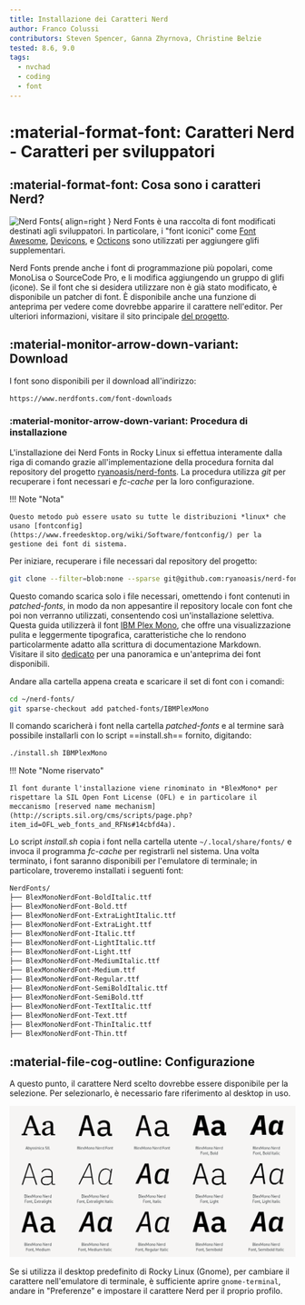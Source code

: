 ```yaml
---
title: Installazione dei Caratteri Nerd
author: Franco Colussi
contributors: Steven Spencer, Ganna Zhyrnova, Christine Belzie
tested: 8.6, 9.0
tags:
  - nvchad
  - coding
  - font
---
```


# :material-format-font: Caratteri Nerd - Caratteri per sviluppatori

## :material-format-font: Cosa sono i caratteri Nerd?

![Nerd Fonts](images/nerd_fonts_site_small.png){ align=right } Nerd Fonts è una raccolta di font modificati destinati agli sviluppatori. In particolare, i "font iconici" come [Font Awesome](https://fontawesome.com/), [Devicons](https://devicon.dev/), e [Octicons](https://primer.style/foundations/icons) sono utilizzati per aggiungere glifi supplementari.

Nerd Fonts prende anche i font di programmazione più popolari, come MonoLisa o SourceCode Pro, e li modifica aggiungendo un gruppo di glifi (icone). Se il font che si desidera utilizzare non è già stato modificato, è disponibile un patcher di font.  È disponibile anche una funzione di anteprima per vedere come dovrebbe apparire il carattere nell'editor. Per ulteriori informazioni, visitare il sito principale [del progetto](https://www.nerdfonts.com/).

## :material-monitor-arrow-down-variant: Download

I font sono disponibili per il download all'indirizzo:

```text
https://www.nerdfonts.com/font-downloads
```

### :material-monitor-arrow-down-variant: Procedura di installazione

L'installazione dei Nerd Fonts in Rocky Linux si effettua interamente dalla riga di comando grazie all'implementazione della procedura fornita dal repository del progetto [ryanoasis/nerd-fonts](https://github.com/ryanoasis/nerd-fonts). La procedura utilizza *git* per recuperare i font necessari e *fc-cache* per la loro configurazione.

!!! Note "Nota"

    Questo metodo può essere usato su tutte le distribuzioni *linux* che usano [fontconfig](https://www.freedesktop.org/wiki/Software/fontconfig/) per la gestione dei font di sistema.

Per iniziare, recuperare i file necessari dal repository del progetto:

```bash
git clone --filter=blob:none --sparse git@github.com:ryanoasis/nerd-fonts
```

Questo comando scarica solo i file necessari, omettendo i font contenuti in *patched-fonts*, in modo da non appesantire il repository locale con font che poi non verranno utilizzati, consentendo così un'installazione selettiva.  
Questa guida utilizzerà il font [IBM Plex Mono](https://github.com/ryanoasis/nerd-fonts/tree/master/patched-fonts/IBMPlexMono), che offre una visualizzazione pulita e leggermente tipografica, caratteristiche che lo rendono particolarmente adatto alla scrittura di documentazione Markdown.  
Visitare il sito [dedicato](https://www.programmingfonts.org/#plex-mono) per una panoramica e un'anteprima dei font disponibili.

Andare alla cartella appena creata e scaricare il set di font con i comandi:

```bash
cd ~/nerd-fonts/
git sparse-checkout add patched-fonts/IBMPlexMono
```

Il comando scaricherà i font nella cartella *patched-fonts* e al termine sarà possibile installarli con lo script ==install.sh== fornito, digitando:

```bash
./install.sh IBMPlexMono
```

!!! Note "Nome riservato"

    Il font durante l'installazione viene rinominato in *BlexMono* per rispettare la SIL Open Font License (OFL) e in particolare il meccanismo [reserved name mechanism](http://scripts.sil.org/cms/scripts/page.php?item_id=OFL_web_fonts_and_RFNs#14cbfd4a).

Lo script *install.sh* copia i font nella cartella utente `~/.local/share/fonts/` e invoca il programma *fc-cache* per registrarli nel sistema. Una volta terminato, i font saranno disponibili per l'emulatore di terminale; in particolare, troveremo installati i seguenti font:

```text title="~/.local/share/fonts/"
NerdFonts/
├── BlexMonoNerdFont-BoldItalic.ttf
├── BlexMonoNerdFont-Bold.ttf
├── BlexMonoNerdFont-ExtraLightItalic.ttf
├── BlexMonoNerdFont-ExtraLight.ttf
├── BlexMonoNerdFont-Italic.ttf
├── BlexMonoNerdFont-LightItalic.ttf
├── BlexMonoNerdFont-Light.ttf
├── BlexMonoNerdFont-MediumItalic.ttf
├── BlexMonoNerdFont-Medium.ttf
├── BlexMonoNerdFont-Regular.ttf
├── BlexMonoNerdFont-SemiBoldItalic.ttf
├── BlexMonoNerdFont-SemiBold.ttf
├── BlexMonoNerdFont-TextItalic.ttf
├── BlexMonoNerdFont-Text.ttf
├── BlexMonoNerdFont-ThinItalic.ttf
├── BlexMonoNerdFont-Thin.ttf
```

## :material-file-cog-outline: Configurazione

A questo punto, il carattere Nerd scelto dovrebbe essere disponibile per la selezione. Per selezionarlo, è necessario fare riferimento al desktop in uso.

![Font Manager](images/font_nerd_view.png)

Se si utilizza il desktop predefinito di Rocky Linux (Gnome), per cambiare il carattere nell'emulatore di terminale, è sufficiente aprire `gnome-terminal`, andare in "Preferenze" e impostare il carattere Nerd per il proprio profilo.

